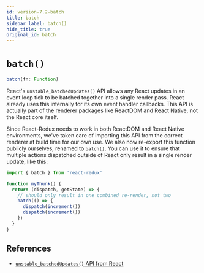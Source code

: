 ```yaml
---
id: version-7.2-batch
title: batch
sidebar_label: batch()
hide_title: true
original_id: batch
---
```


# `batch()`

```js
batch(fn: Function)
```

React's `unstable_batchedUpdates()` API allows any React updates in an event loop tick to be batched together into a single render pass. React already uses this internally for its own event handler callbacks. This API is actually part of the renderer packages like ReactDOM and React Native, not the React core itself.

Since React-Redux needs to work in both ReactDOM and React Native environments, we've taken care of importing this API from the correct renderer at build time for our own use. We also now re-export this function publicly ourselves, renamed to `batch()`. You can use it to ensure that multiple actions dispatched outside of React only result in a single render update, like this:

```js
import { batch } from 'react-redux'

function myThunk() {
  return (dispatch, getState) => {
    // should only result in one combined re-render, not two
    batch(() => {
      dispatch(increment())
      dispatch(increment())
    })
  }
}
```

## References

- [`unstable_batchedUpdates()` API from React](https://github.com/facebook/react/commit/b41883fc708cd24d77dcaa767cde814b50b457fe)
